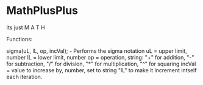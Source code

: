 # MathPlusPlus
 Its just M A T H

Functions:

sigma(uL, lL, op, incVal); - Performs the sigma notation
uL = upper limit, number
lL = lower limit, number
op = operation, string: "+" for addition, "-" for subtraction, "/" for division, "*" for multiplication, "^" for squaring
incVal = value to increase by, number, set to string "lL" to make it increment intself each iteration. 
